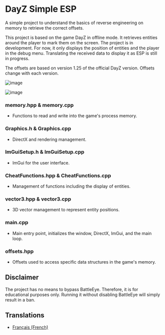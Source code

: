 # DayZ Simple ESP
A simple project to understand the basics of reverse engineering on memory to retrieve the correct offsets.

This project is based on the game DayZ in offline mode. It retrieves entities around the player to mark them on the screen. The project is in development. For now, it only displays the position of entities and the player in the debug menu. Translating the received data to display it as ESP is still in progress.

The offsets are based on version 1.25 of the official DayZ version. Offsets change with each version.


![image](https://github.com/Unknow-kernel/ESP/assets/63432221/63207782-4e37-42f7-a949-9b2f0c0c7f32)


![image](https://github.com/Unknow-kernel/ESP/assets/63432221/4e668744-e420-4741-9756-d39940e7dc78)


### memory.hpp & memory.cpp 
- Functions to read and write into the game's process memory.
### Graphics.h & Graphics.cpp 
- DirectX and rendering management.
### ImGuiSetup.h & ImGuiSetup.cpp
- ImGui for the user interface.

### CheatFunctions.hpp & CheatFunctions.cpp 
- Management of functions including the display of entities.

### vector3.hpp & vector3.cpp 
- 3D vector management to represent entity positions.

### main.cpp 
- Main entry point, initializes the window, DirectX, ImGui, and the main loop.

### offsets.hpp 
- Offsets used to access specific data structures in the game's memory.
  
## Disclaimer
The project has no means to bypass BattleEye. Therefore, it is for educational purposes only. Running it without disabling BattleEye will simply result in a ban.

## Translations

- [Français (French)](README.fr.md)
